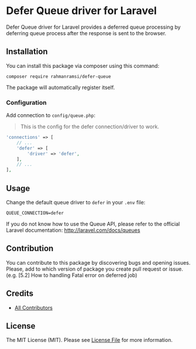 Defer Queue driver for Laravel
======================
Defer Queue driver for Laravel provides a deferred queue processing by deferring queue process after the response is sent to the browser.


## Installation

You can install this package via composer using this command:

```
composer require rahmanramsi/defer-queue
```

The package will automatically register itself.

### Configuration

Add connection to `config/queue.php`:

> This is the config for the defer connection/driver to work.

```php
'connections' => [
    // ...
    'defer' => [
        'driver' => 'defer',
    ],
    // ...    
],
```

## Usage
Change the default queue driver to `defer` in your `.env` file:

```env
QUEUE_CONNECTION=defer
```

If you do not know how to use the Queue API, please refer to the official Laravel documentation: http://laravel.com/docs/queues

## Contribution

You can contribute to this package by discovering bugs and opening issues. Please, add to which version of package you
create pull request or issue. (e.g. [5.2] How to handling Fatal error on deferred job)

## Credits

- [All Contributors](../../contributors)

## License

The MIT License (MIT). Please see [License File](LICENSE.md) for more information.
